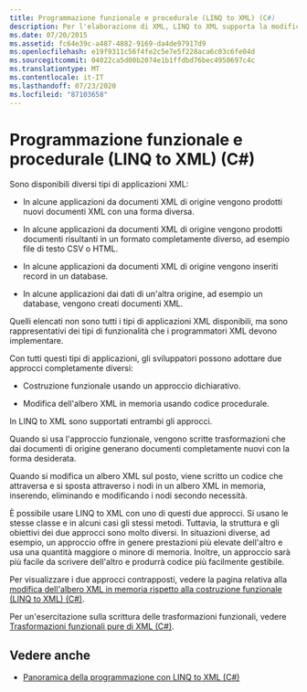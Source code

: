 ```yaml
---
title: Programmazione funzionale e procedurale (LINQ to XML) (C#)
description: Per l'elaborazione di XML, LINQ to XML supporta la modifica della struttura ad albero XML in memoria e procedurale e una costruzione funzionale che usa un approccio dichiarativo.
ms.date: 07/20/2015
ms.assetid: fc64e39c-a487-4882-9169-da4de97917d9
ms.openlocfilehash: e19f9311c56f4fe2c5e7e5f228aca6c03c6fe04d
ms.sourcegitcommit: 04022ca5d00b2074e1b1ffdbd76bec4950697c4c
ms.translationtype: MT
ms.contentlocale: it-IT
ms.lasthandoff: 07/23/2020
ms.locfileid: "87103658"
---
```

# <a name="functional-vs-procedural-programming-linq-to-xml-c"></a>Programmazione funzionale e procedurale (LINQ to XML) (C#)
Sono disponibili diversi tipi di applicazioni XML:  
  
- In alcune applicazioni da documenti XML di origine vengono prodotti nuovi documenti XML con una forma diversa.  
  
- In alcune applicazioni da documenti XML di origine vengono prodotti documenti risultanti in un formato completamente diverso, ad esempio file di testo CSV o HTML.  
  
- In alcune applicazioni da documenti XML di origine vengono inseriti record in un database.  
  
- In alcune applicazioni dai dati di un'altra origine, ad esempio un database, vengono creati documenti XML.  
  
 Quelli elencati non sono tutti i tipi di applicazioni XML disponibili, ma sono rappresentativi dei tipi di funzionalità che i programmatori XML devono implementare.  
  
 Con tutti questi tipi di applicazioni, gli sviluppatori possono adottare due approcci completamente diversi:  
  
- Costruzione funzionale usando un approccio dichiarativo.  
  
- Modifica dell'albero XML in memoria usando codice procedurale.  
  
 In LINQ to XML sono supportati entrambi gli approcci.  
  
 Quando si usa l'approccio funzionale, vengono scritte trasformazioni che dai documenti di origine generano documenti completamente nuovi con la forma desiderata.  
  
 Quando si modifica un albero XML sul posto, viene scritto un codice che attraversa e si sposta attraverso i nodi in un albero XML in memoria, inserendo, eliminando e modificando i nodi secondo necessità.  
  
 È possibile usare LINQ to XML con uno di questi due approcci. Si usano le stesse classe e in alcuni casi gli stessi metodi. Tuttavia, la struttura e gli obiettivi dei due approcci sono molto diversi. In situazioni diverse, ad esempio, un approccio offre in genere prestazioni più elevate dell'altro e usa una quantità maggiore o minore di memoria. Inoltre, un approccio sarà più facile da scrivere dell'altro e produrrà codice più facilmente gestibile.  
  
 Per visualizzare i due approcci contrapposti, vedere la pagina relativa alla [modifica dell'albero XML in memoria rispetto alla costruzione funzionale (LINQ to XML) (C#)](./in-memory-xml-tree-modification-vs-functional-construction-linq-to-xml.md).  
  
 Per un'esercitazione sulla scrittura delle trasformazioni funzionali, vedere [Trasformazioni funzionali pure di XML (C#)](./introduction-to-pure-functional-transformations.md).  
  
## <a name="see-also"></a>Vedere anche

- [Panoramica della programmazione con LINQ to XML (C#)](./linq-to-xml-overview.md)
